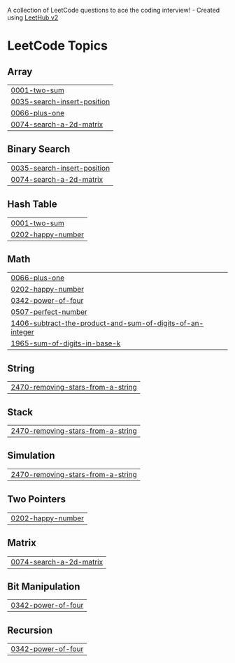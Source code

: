 A collection of LeetCode questions to ace the coding interview! - Created using [LeetHub v2](https://github.com/arunbhardwaj/LeetHub-2.0)
<!---LeetCode Topics Start-->
# LeetCode Topics
## Array
|  |
| ------- |
| [0001-two-sum](https://github.com/Sashmar/LeetCode/tree/master/0001-two-sum) |
| [0035-search-insert-position](https://github.com/Sashmar/LeetCode/tree/master/0035-search-insert-position) |
| [0066-plus-one](https://github.com/Sashmar/LeetCode/tree/master/0066-plus-one) |
| [0074-search-a-2d-matrix](https://github.com/Sashmar/LeetCode/tree/master/0074-search-a-2d-matrix) |
## Binary Search
|  |
| ------- |
| [0035-search-insert-position](https://github.com/Sashmar/LeetCode/tree/master/0035-search-insert-position) |
| [0074-search-a-2d-matrix](https://github.com/Sashmar/LeetCode/tree/master/0074-search-a-2d-matrix) |
## Hash Table
|  |
| ------- |
| [0001-two-sum](https://github.com/Sashmar/LeetCode/tree/master/0001-two-sum) |
| [0202-happy-number](https://github.com/Sashmar/LeetCode/tree/master/0202-happy-number) |
## Math
|  |
| ------- |
| [0066-plus-one](https://github.com/Sashmar/LeetCode/tree/master/0066-plus-one) |
| [0202-happy-number](https://github.com/Sashmar/LeetCode/tree/master/0202-happy-number) |
| [0342-power-of-four](https://github.com/Sashmar/LeetCode/tree/master/0342-power-of-four) |
| [0507-perfect-number](https://github.com/Sashmar/LeetCode/tree/master/0507-perfect-number) |
| [1406-subtract-the-product-and-sum-of-digits-of-an-integer](https://github.com/Sashmar/LeetCode/tree/master/1406-subtract-the-product-and-sum-of-digits-of-an-integer) |
| [1965-sum-of-digits-in-base-k](https://github.com/Sashmar/LeetCode/tree/master/1965-sum-of-digits-in-base-k) |
## String
|  |
| ------- |
| [2470-removing-stars-from-a-string](https://github.com/Sashmar/LeetCode/tree/master/2470-removing-stars-from-a-string) |
## Stack
|  |
| ------- |
| [2470-removing-stars-from-a-string](https://github.com/Sashmar/LeetCode/tree/master/2470-removing-stars-from-a-string) |
## Simulation
|  |
| ------- |
| [2470-removing-stars-from-a-string](https://github.com/Sashmar/LeetCode/tree/master/2470-removing-stars-from-a-string) |
## Two Pointers
|  |
| ------- |
| [0202-happy-number](https://github.com/Sashmar/LeetCode/tree/master/0202-happy-number) |
## Matrix
|  |
| ------- |
| [0074-search-a-2d-matrix](https://github.com/Sashmar/LeetCode/tree/master/0074-search-a-2d-matrix) |
## Bit Manipulation
|  |
| ------- |
| [0342-power-of-four](https://github.com/Sashmar/LeetCode/tree/master/0342-power-of-four) |
## Recursion
|  |
| ------- |
| [0342-power-of-four](https://github.com/Sashmar/LeetCode/tree/master/0342-power-of-four) |
<!---LeetCode Topics End-->